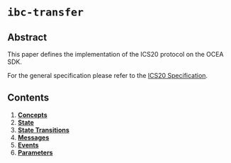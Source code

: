 <!--
order: 0
title: IBC Fungible Token Transfer
parent:
  title: "ibc-transfer"
-->

# `ibc-transfer`

## Abstract

This paper defines the implementation of the ICS20 protocol on the OCEA SDK.

For the general specification please refer to the [ICS20 Specification](https://github.com/ocea/ics/tree/master/spec/ics-020-fungible-token-transfer).

## Contents

1. **[Concepts](01_concepts.md)**
2. **[State](02_state.md)**
3. **[State Transitions](03_state_transitions.md)**
4. **[Messages](04_messages.md)**
5. **[Events](05_events.md)**
6. **[Parameters](06_params.md)**
